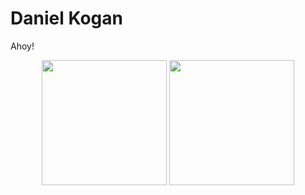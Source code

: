 # Daniel Kogan

Ahoy!


<div align="center" class="float">
	<img height="200" src="https://github-readme-stats.vercel.app/api?username=daminals&count_private=true&show_icons=true">
	<img height="200" src="https://github-readme-stats.vercel.app/api/top-langs/?username=daminals">
</div>
